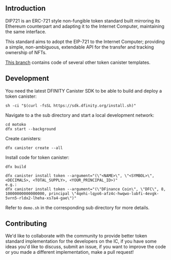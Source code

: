## Introduction

DIP721 is an ERC-721 style non-fungible token standard built mirroring its Ethereum counterpart and adapting it to the Internet Computer, maintaining the same interface.

This standard aims to adopt the EIP-721 to the Internet Computer; providing a
simple, non-ambiguous, extendable API for the transfer and tracking ownership of NFTs.

[This branch](https://github.com/dfinance-tech/ic-token/tree/templates) contains code of several other token canister templates.


## Development

You need the latest DFINITY Canister SDK to be able to build and deploy a token canister:

```shell
sh -ci "$(curl -fsSL https://sdk.dfinity.org/install.sh)"
```

Navigate to a the sub directory and start a local development network:

```shell
cd motoko
dfx start --background
```

Create canisters:

```shell
dfx canister create --all
```

Install code for token canister:

```
dfx build

dfx canister install token --argument="(\"<NAME>\", \"<SYMBOL>\", <DECIMALS>, <TOTAL_SUPPLY>, <YOUR_PRINCIPAL_ID>)"
e.g.:
dfx canister install token --argument="(\"DFinance Coin\", \"DFC\", 8, 10000000000000000, principal \"4qehi-lqyo6-afz4c-hwqwo-lubfi-4evgk-5vrn5-rldx2-lheha-xs7a4-gae\")"
```

Refer to `demo.sh` in the corresponding sub directory for more details.



## Contributing

We'd like to collaborate with the community to provide better token standard implementation for the developers on the IC, if you have some ideas you'd like to discuss, submit an issue, if you want to improve the code or you made a different implementation, make a pull request!

